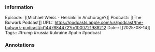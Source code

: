 ### Information

Episode:: [[Michael Weiss - Helsinki in Anchorage?]]
Podcast:: [[The Bulwark Podcast]]
URL:: https://podcasts.apple.com/us/podcast/the-bulwark-podcast/id1447684472?i=1000721988212
Date:: [[2025-08-14]]
Tags:: #trump #russia #ukraine #putin 
#podcast


### Annotations

